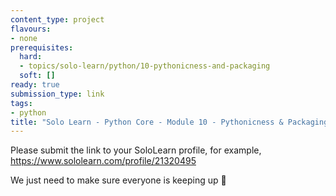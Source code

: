 ```yaml
---
content_type: project
flavours:
- none
prerequisites:
  hard:
  - topics/solo-learn/python/10-pythonicness-and-packaging
  soft: []
ready: true
submission_type: link
tags:
- python
title: "Solo Learn - Python Core - Module 10 - Pythonicness & Packaging: Profile check"
---
```



Please submit the link to your SoloLearn profile, for example, https://www.sololearn.com/profile/21320495

We just need to make sure everyone is keeping up 💚
